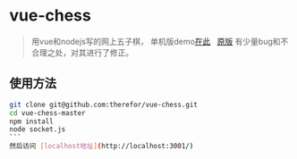 # vue-chess

>用vue和nodejs写的网上五子棋， 单机版demo[在此](https://therefor.github.io/vue-chess/index.html)   
>[原版](https://github.com/ccforward/cc/tree/master/chess) 有少量bug和不合理之处，对其进行了修正。

## 使用方法

``` bash
git clone git@github.com:therefor/vue-chess.git
cd vue-chess-master
npm install
node socket.js
```  
然后访问 [localhost地址](http://localhost:3001/)
